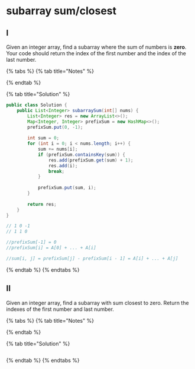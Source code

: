 # subarray sum/closest

## I

Given an integer array, find a subarray where the sum of numbers is **zero**. Your code should return the index of the first number and the index of the last number.

{% tabs %}
{% tab title="Notes" %}

{% endtab %}

{% tab title="Solution" %}
```java
public class Solution {
    public List<Integer> subarraySum(int[] nums) {
        List<Integer> res = new ArrayList<>();
        Map<Integer, Integer> prefixSum = new HashMap<>();
        prefixSum.put(0, -1);
        
        int sum = 0;
        for (int i = 0; i < nums.length; i++) {
            sum += nums[i];
            if (prefixSum.containsKey(sum)) {
                res.add(prefixSum.get(sum) + 1);
                res.add(i);
                break;
            }
            
            prefixSum.put(sum, i);
        }
        
        return res;
    }
}

// 1 0 -1
// 1 1 0

//prefixSum[-1] = 0
//prefixSum[i] = A[0] + ... + A[i]

//sum[i, j] = prefixSum[j] - prefixSum[i - 1] = A[i] + ... + A[j]

```
{% endtab %}
{% endtabs %}

## II

Given an integer array, find a subarray with sum closest to zero. Return the indexes of the first number and last number.

{% tabs %}
{% tab title="Notes" %}

{% endtab %}

{% tab title="Solution" %}
```java

```
{% endtab %}
{% endtabs %}

